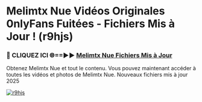 # Melimtx Nue Vidéos Originales 0nlyFans Fuitées - Fichiers Mis à Jour ! (r9hjs)

<h3>🔴 CLIQUEZ ICI 🌐==►► <a href="https://tinyurl.com/2pmr4ezf" rel="nofollow">Melimtx Nue Fichiers Mis à Jour</a></h3>

Obtenez Melimtx Nue et tout le contenu. Vous pouvez maintenant accéder à toutes les vidéos et photos de Melimtx Nue. Nouveaux fichiers mis à jour 2025

[![r9hjs](https://i.imgur.com/6SNvagu.gif)](https://tinyurl.com/2pmr4ezf)
